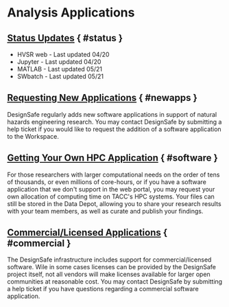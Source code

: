 # Analysis Applications

## [Status Updates](#status) { #status }

<ul>
	<li>HVSR web -  Last updated 04/20</li>
	<li>Jupyter -  Last updated 04/20</li>
	<li>MATLAB - Last updated 05/21</li>
	<li>SWbatch - Last updated 05/21</li>
</ul>

## [Requesting New Applications](#newapps) { #newapps }

DesignSafe regularly adds new software applications in support of natural hazards engineering research. You may contact DesignSafe by submitting a help ticket if you would like to request the addition of a software application to the Workspace.

## [Getting Your Own HPC Application](#software) { #software }

For those researchers with larger computational needs on the order of tens of thousands, or even millions of core-hours, or if you have a software application that we don't support in the web portal, you may request your own allocation of computing time on TACC's HPC systems. Your files can still be stored in the Data Depot, allowing you to share your research results with your team members, as well as curate and publish your findings.

## [Commercial/Licensed Applications](#commercial) { #commercial }

The DesignSafe infrastructure includes support for commercial/licensed software. Wile in some cases licenses can be provided by the DesignSafe project itself, not all vendors will make licenses available for larger open communities at reasonable cost. You may contact DesignSafe by submitting a help ticket if you have questions regarding a commercial software application.

